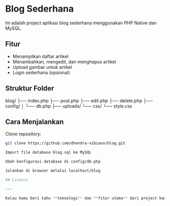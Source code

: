 # Blog Sederhana

Ini adalah project aplikasi blog sederhana menggunakan PHP Native dan MySQL.

## Fitur

- Menampilkan daftar artikel
- Menambahkan, mengedit, dan menghapus artikel
- Upload gambar untuk artikel
- Login sederhana (opsional)

## Struktur Folder
blog/
├── index.php
├── post.php
├── edit.php
├── delete.php
├── config/
│ └── db.php
├── uploads/
└── css/
└── style.css


## Cara Menjalankan
 Clone repository:
   ```bash
   git clone https://github.com/dhendra-vibiano/blog.git

Import file database blog.sql ke MySQL

Ubah konfigurasi database di config/db.php

Jalankan di browser melalui localhost/blog

## Licency

---

Kalau kamu beri tahu **teknologi** dan **fitur utama** dari project kamu, saya bisa bantu buatkan `README.md` yang lebih lengkap dan sesuai.
